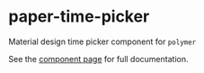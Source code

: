paper-time-picker
==========
Material design time picker component for `polymer`

See the [component page](http://bendavis78.github.io/paper-time-picker/) for full
documentation.
